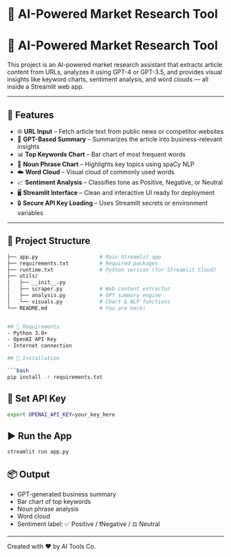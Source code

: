 # 🧠 AI-Powered Market Research Tool

# 🧠 AI-Powered Market Research Tool

This project is an AI-powered market research assistant that extracts article content from URLs, analyzes it using GPT-4 or GPT-3.5, and provides visual insights like keyword charts, sentiment analysis, and word clouds — all inside a Streamlit web app.

---

## 🚀 Features

- 🌐 **URL Input** – Fetch article text from public news or competitor websites
- 🧠 **GPT-Based Summary** – Summarizes the article into business-relevant insights
- 📊 **Top Keywords Chart** – Bar chart of most frequent words
- 💬 **Noun Phrase Chart** – Highlights key topics using spaCy NLP
- ☁️ **Word Cloud** – Visual cloud of commonly used words
- 📈 **Sentiment Analysis** – Classifies tone as Positive, Negative, or Neutral
- 🖥️ **Streamlit Interface** – Clean and interactive UI ready for deployment
- 🔒 **Secure API Key Loading** – Uses Streamlit secrets or environment variables

---

## 📁 Project Structure

```bash
├── app.py                    # Main Streamlit app
├── requirements.txt          # Required packages
├── runtime.txt               # Python version (for Streamlit Cloud)
├── utils/
│   ├── __init__.py
│   ├── scraper.py            # Web content extractor
│   ├── analysis.py           # GPT summary engine
│   └── visuals.py            # Chart & NLP functions
└── README.md                 # You are here!


## 🧰 Requirements
- Python 3.8+
- OpenAI API Key
- Internet connection

## 🔧 Installation

```bash
pip install -r requirements.txt
```

## 🔑 Set API Key

```bash
export OPENAI_API_KEY=your_key_here
```

## ▶️ Run the App

```bash
streamlit run app.py
```

## 📦 Output
- GPT-generated business summary
- Bar chart of top keywords
- Noun phrase analysis
- Word cloud
- Sentiment label: ✅ Positive / ❗️Negative / ⚖️ Neutral
---
Created with ❤️ by AI Tools Co.
